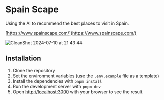 # Spain Scape

Using the AI to recommend the best places to visit in Spain.

[https://www.spainscape.com/](https://www.spainscape.com/)

![CleanShot 2024-07-10 at 21 43 44](https://github.com/patamimbre/spain-scape/assets/9404632/05909e65-3073-4f1c-a6ef-b82f38332d6c)

## Installation

1. Clone the repository
2. Set the environment variables (use the `.env.example` file as a template)
3. Install the dependencies with `pnpm install`
4. Run the development server with `pnpm dev`
5. Open [http://localhost:3000](http://localhost:3000) with your browser to see the result.
